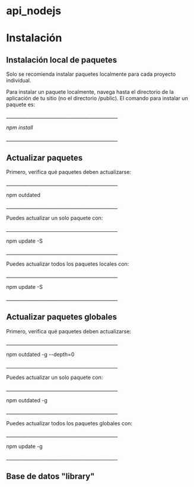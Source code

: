 # api_nodejs
<h1>Instalación</h1>
<h2>Instalación local de paquetes</h2>
<p>Solo se recomienda instalar paquetes localmente para cada proyecto individual.</p>

<p>Para instalar un paquete localmente, navega hasta el directorio de la aplicación de tu sitio (no el directorio /public). 
El comando para instalar un paquete es:</p>
_______________________________________________
<p><i>npm install</i></p>
_______________________________________________


<h2>Actualizar paquetes</h2>
<p>Primero, verifica qué paquetes deben actualizarse:</p>
_______________________________________________
<p>npm outdated</p>
_______________________________________________

<p>Puedes actualizar un solo paquete con:</p>
_______________________________________________
<p>npm update -S <package_name></p>
_______________________________________________
  
<p>Puedes actualizar todos los paquetes locales con:</p>
_______________________________________________
<p>npm update -S</p>
_______________________________________________


<h2>Actualizar paquetes globales</h2>
<p>Primero, verifica qué paquetes deben actualizarse:</p>
_______________________________________________
<p>npm outdated -g --depth=0</p>
_______________________________________________

<p>Puedes actualizar un solo paquete con:</p>
_______________________________________________
<p>npm outdated -g <package_name></p>
_______________________________________________
  
<p>Puedes actualizar todos los paquetes globales con:</p>
_______________________________________________
<p>npm update -g</p>
_______________________________________________


<h2>Base de datos "library"</h2>


